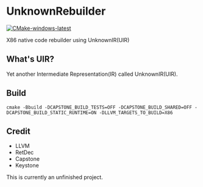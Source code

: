 #  UnknownRebuilder
[![CMake-windows-latest](https://github.com/NewWorldComingSoon/UnknownRebuilder/actions/workflows/build-win.yml/badge.svg)](https://github.com/NewWorldComingSoon/UnknownRebuilder/actions/workflows/build-win.yml)

X86 native code rebuilder using UnknownIR(UIR)

## What's UIR?
Yet another Intermediate Representation(IR) called UnknownIR(UIR).

## Build
```
cmake -Bbuild -DCAPSTONE_BUILD_TESTS=OFF -DCAPSTONE_BUILD_SHARED=OFF -DCAPSTONE_BUILD_STATIC_RUNTIME=ON -DLLVM_TARGETS_TO_BUILD=X86
```

## Credit
- LLVM
- RetDec
- Capstone 
- Keystone

This is currently an unfinished project.
